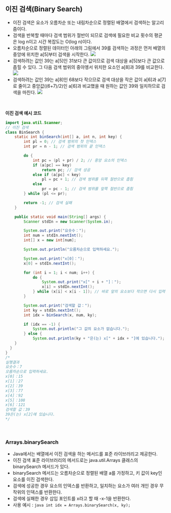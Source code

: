## 이진 검색(Binary Search)
- 이진 검색은 요소가 오름차순 또는 내림차순으로 정렬된 배열에서 검색하는 알고리즘이다.
- 검색을 반복할 때마다 검색 범위가 절반이 되므로 검색에 필요한 비교 횟수의 평균은 log n이고 시간 복잡도는 O(log n)이다.
- 오름차순으로 정렬된 데이터인 아래의 그림에서 39를 검색하는 과정은 먼저 배열의 중앙에 위치한 a[5]부터 검색을 시작한다.
![](https://github.com/qlalzl9/TIL/blob/master/Algorithm/img/Binary_Search_1.png)
- 검색하려는 값인 39는 a[5]인 31보다 큰 값이므로 검색 대상을 a[5]보다 큰 값으로 좁힐 수 있다. 그 다음 검색 범위의 중아엥서 위치한 요소인 a[8]과 39를 비교한다.
![](https://github.com/qlalzl9/TIL/blob/master/Algorithm/img/Binary_Search_2.png)
- 검색하려는 값인 39는 a[8]인 68보다 작으므로 검색 대상을 작은 값이 a[6]과 a[7]로 줄이고 중앙값((6+7)/2)인 a[6]과 비교했을 때 원하는 값인 39와 일치하므로 검색을 마친다.
![](https://github.com/qlalzl9/TIL/blob/master/Algorithm/img/Binary_Search_3.png)
<br>

**이진 검색 예시 코드**
```Java
import java.util.Scanner;
// 이진 검색
class BinSearch {
	static int binSearch(int[] a, int n, int key) {
		int pl = 0; // 검색 범위의 첫 인덱스
		int pr = n - 1; // 검색 범위의 끝 인덱스

		do {
			int pc = (pl + pr) / 2; // 중앙 요소의 인덱스
			if (a[pc] == key)
				return pc; // 검색 성공
			else if (a[pc] < key)
				pl = pc + 1; // 검색 범위를 뒤쪽 절반으로 좁힘
			else
				pr = pc - 1; // 검색 범위를 앞쪽 절반으로 좁힘
		} while (pl <= pr);

		return -1; // 검색 실패
	}

	public static void main(String[] args) {
		Scanner stdIn = new Scanner(System.in);

		System.out.print("요솟수：");
		int num = stdIn.nextInt();
		int[] x = new int[num];

		System.out.println("오름차순으로 입력하세요.");

		System.out.print("x[0]：");
		x[0] = stdIn.nextInt();

		for (int i = 1; i < num; i++) {
			do {
				System.out.print("x[" + i + "]：");
				x[i] = stdIn.nextInt();
			} while (x[i] < x[i - 1]); // 바로 앞의 요소보다 작으면 다시 입력
		}

		System.out.print("검색할 값：");
		int ky = stdIn.nextInt();
		int idx = binSearch(x, num, ky);

		if (idx == -1) {
			System.out.println("그 값의 요소가 없습니다.");
		} else {
			System.out.println(ky + "은(는) x[" + idx + "]에 있습니다.");
    }
  }
}
/*
실행결과
요솟수：7
오름차순으로 입력하세요.
x[0]：15
x[1]：27
x[2]：39
x[3]：77
x[4]：92
x[5]：108
x[6]：121
검색할 값：39
39은(는) x[2]에 있습니다.
*/
```
<br>

### Arrays.binarySearch
- Java에서는 배열에서 이진 검색을 하는 메서드를 표준 라이브러리고 제공한다.
- 이진 검색 표준 라이브러리의 메서드로는 java.util.Arrays 클래스의 binarySearch 메서드가 있다.
- binarySearch 메서드는 오름차순으로 정렬된 배열 a를 가정하고, 키 값이 key인 요소를 이진 검색한다.
- 검색에 성공한 경우 요소의 인덱스를 반환하고, 일치하는 요소가 여러 개인 경우 무작위의 인덱스를 반환한다.
- 검색에 실패한 경우 삽입 포인트를 x라고 할 때 -x-1을 반환한다.
- 사용 예시 : ```java int idx = Arrays.binarySearch(x, ky); ```
